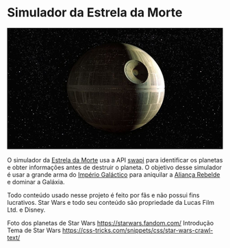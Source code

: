 # Simulador da Estrela da Morte

![Estrela da Morte](/src/assets/images/death-star.jpeg)

O simulador da [Estrela da Morte](https://pt.wikipedia.org/wiki/Estrela_da_Morte) usa a API  [swapi](https://swapi.co/) para identificar os planetas e obter informações antes de destruir o planeta.
O objetivo desse simulador é usar a grande arma do [Império Galáctico](https://pt.wikipedia.org/wiki/Imp%C3%A9rio_Gal%C3%A1tico_(Star_Wars)) para aniquilar a [Aliança Rebelde](https://pt.wikipedia.org/wiki/Alian%C3%A7a_Rebelde) e dominar a Galáxia.


Todo conteúdo usado nesse projeto é feito por fãs e não possui fins lucrativos.
Star Wars e todo seu conteúdo são propriedade da Lucas Film Ltd. e Disney.

Foto dos planetas de Star Wars https://starwars.fandom.com/
Introdução Tema de Star Wars https://css-tricks.com/snippets/css/star-wars-crawl-text/